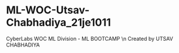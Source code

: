 # ML-WOC-Utsav-Chabhadiya_21je1011
CyberLabs WOC ML Division - ML BOOTCAMP \n
Created by UTSAV CHABHADIYA
